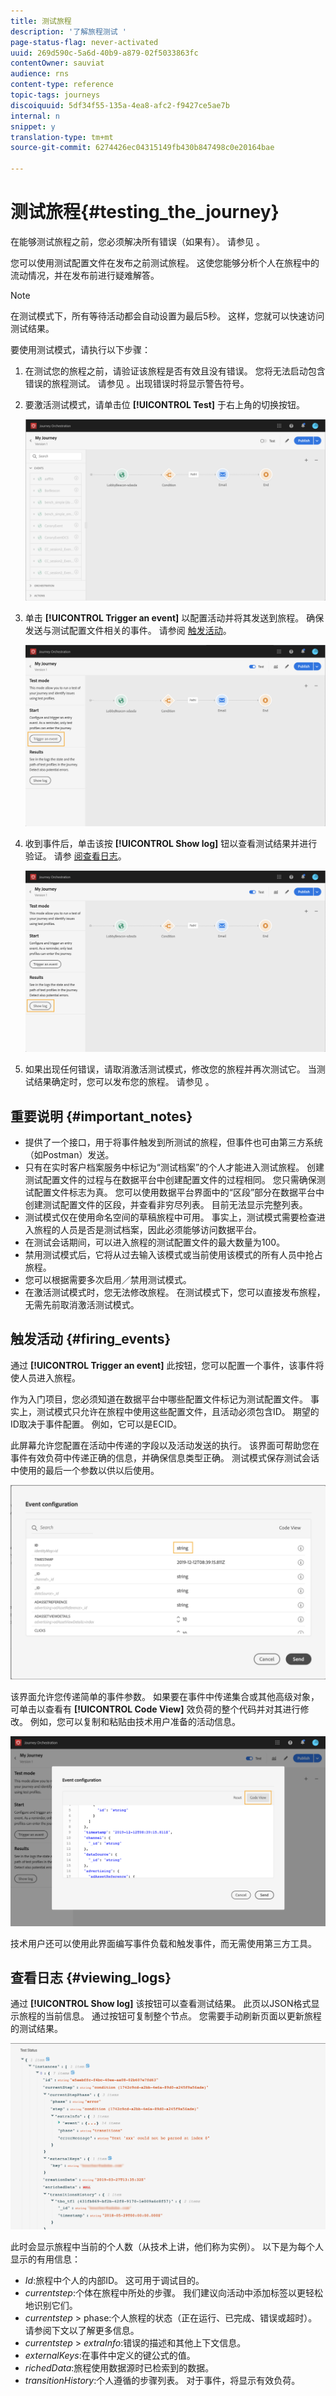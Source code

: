 ```yaml
---
title: 测试旅程
description: '了解旅程测试 '
page-status-flag: never-activated
uuid: 269d590c-5a6d-40b9-a879-02f5033863fc
contentOwner: sauviat
audience: rns
content-type: reference
topic-tags: journeys
discoiquuid: 5df34f55-135a-4ea8-afc2-f9427ce5ae7b
internal: n
snippet: y
translation-type: tm+mt
source-git-commit: 6274426ec04315149fb430b847498c0e20164bae

---
```



# 测试旅程{#testing_the_journey}

在能够测试旅程之前，您必须解决所有错误（如果有）。 请参见 [](../about/troubleshooting.md#section_h3q_kqk_fhb)。

您可以使用测试配置文件在发布之前测试旅程。 这使您能够分析个人在旅程中的流动情况，并在发布前进行疑难解答。

>[!NOTE]
>
>在测试模式下，所有等待活动都会自动设置为最后5秒。 这样，您就可以快速访问测试结果。

要使用测试模式，请执行以下步骤：

1. 在测试您的旅程之前，请验证该旅程是否有效且没有错误。 您将无法启动包含错误的旅程测试。 请参见 [](../about/troubleshooting.md#section_h3q_kqk_fhb)。出现错误时将显示警告符号。

1. 要激活测试模式，请单击位 **[!UICONTROL Test]** 于右上角的切换按钮。

   ![](../assets/journeytest1.png)

1. 单击 **[!UICONTROL Trigger an event]** 以配置活动并将其发送到旅程。 确保发送与测试配置文件相关的事件。 请参阅 [触发活动](#firing_events)。

   ![](../assets/journeyuctest1.png)

1. 收到事件后，单击该按 **[!UICONTROL Show log]** 钮以查看测试结果并进行验证。 请参 [阅查看日志](#viewing_logs)。

   ![](../assets/journeyuctest2.png)

1. 如果出现任何错误，请取消激活测试模式，修改您的旅程并再次测试它。 当测试结果确定时，您可以发布您的旅程。 请参见 [](../building-journeys/publishing-the-journey.md)。

## 重要说明 {#important_notes}

* 提供了一个接口，用于将事件触发到所测试的旅程，但事件也可由第三方系统（如Postman）发送。
* 只有在实时客户档案服务中标记为“测试档案”的个人才能进入测试旅程。 创建测试配置文件的过程与在数据平台中创建配置文件的过程相同。 您只需确保测试配置文件标志为真。 您可以使用数据平台界面中的“区段”部分在数据平台中创建测试配置文件的区段，并查看非穷尽列表。 目前无法显示完整列表。
* 测试模式仅在使用命名空间的草稿旅程中可用。 事实上，测试模式需要检查进入旅程的人员是否是测试档案，因此必须能够访问数据平台。
* 在测试会话期间，可以进入旅程的测试配置文件的最大数量为100。
* 禁用测试模式后，它将从过去输入该模式或当前使用该模式的所有人员中抢占旅程。
* 您可以根据需要多次启用／禁用测试模式。
* 在激活测试模式时，您无法修改旅程。 在测试模式下，您可以直接发布旅程，无需先前取消激活测试模式。

## 触发活动 {#firing_events}

通过 **[!UICONTROL Trigger an event]** 此按钮，您可以配置一个事件，该事件将使人员进入旅程。

作为入门项目，您必须知道在数据平台中哪些配置文件标记为测试配置文件。 事实上，测试模式只允许在旅程中使用这些配置文件，且活动必须包含ID。 期望的ID取决于事件配置。 例如，它可以是ECID。

此屏幕允许您配置在活动中传递的字段以及活动发送的执行。 该界面可帮助您在事件有效负荷中传递正确的信息，并确保信息类型正确。 测试模式保存测试会话中使用的最后一个参数以供以后使用。

![](../assets/journeytest4.png)

该界面允许您传递简单的事件参数。 如果要在事件中传递集合或其他高级对象，可单击以查看有 **[!UICONTROL Code View]** 效负荷的整个代码并对其进行修改。 例如，您可以复制和粘贴由技术用户准备的活动信息。

![](../assets/journeytest5.png)

技术用户还可以使用此界面编写事件负载和触发事件，而无需使用第三方工具。

## 查看日志 {#viewing_logs}

通过 **[!UICONTROL Show log]** 该按钮可以查看测试结果。 此页以JSON格式显示旅程的当前信息。 通过按钮可复制整个节点。 您需要手动刷新页面以更新旅程的测试结果。

![](../assets/journeytest3.png)

此时会显示旅程中当前的个人数（从技术上讲，他们称为实例）。 以下是为每个人显示的有用信息：

* _Id_:旅程中个人的内部ID。 这可用于调试目的。
* _currentstep_:个体在旅程中所处的步骤。 我们建议向活动中添加标签以更轻松地识别它们。
* _currentstep_ > phase:个人旅程的状态（正在运行、已完成、错误或超时）。 请参阅下文以了解更多信息。
* _currentstep_ > _extraInfo_:错误的描述和其他上下文信息。
* _externalKeys_:在事件中定义的键公式的值。
* _richedData_:旅程使用数据源时已检索到的数据。
* _transitionHistory_:个人遵循的步骤列表。 对于事件，将显示有效负荷。

